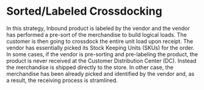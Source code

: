 # Sorted/Labeled Crossdocking

In this strategy, Inbound product is labeled by the vendor and the vendor has performed a pre-sort of the merchandise to build logical loads. The customer is then going to crossdock the entire unit load upon receipt. The vendor has essentially picked its Stock Keeping Units (SKUs) for the order.
In some cases, if the vendor is pre-sorting and pre-labeling the product, the product is never received at the Customer Distribution Center (DC). Instead the merchandise is shipped directly to the store. In other case, the merchandise has been already picked and identified by the vendor and, as a result, the receiving process is stramlined. 